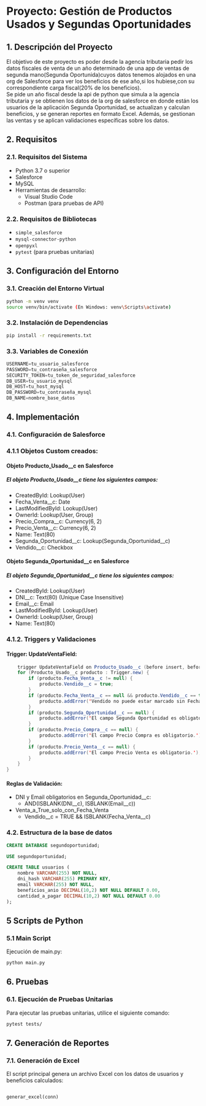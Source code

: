 # **Proyecto: Gestión de Productos Usados y Segundas Oportunidades**

## **1. Descripción del Proyecto**

El objetivo de este proyecto es poder desde la agencia tributaria pedir los datos fiscales de venta de un año determinado de una app de ventas de segunda mano(Segunda Oportunida)cuyos datos tenemos alojados en una org de Salesforce para ver los beneficios de ese año,si los hubiese,con su correspondiente carga fiscal(20% de los beneficios). <br>
Se pide un año fiscal desde la api de python que simula a la agencia tributaria y se obtienen los datos de la org de salesforce en donde están los usuarios de la aplicación Segunda Oportunidad, se actualizan y calculan beneficios, y se generan reportes en formato Excel. Además, se gestionan las ventas y se aplican validaciones específicas sobre los datos.

## **2. Requisitos**

### **2.1. Requisitos del Sistema**

- Python 3.7 o superior
- Salesforce
- MySQL
- Herramientas de desarrollo:
  - Visual Studio Code
  - Postman (para pruebas de API)
  
### **2.2. Requisitos de Bibliotecas**

- `simple_salesforce`
- `mysql-connector-python`
- `openpyxl`
- `pytest` (para pruebas unitarias)

## **3. Configuración del Entorno**

### **3.1. Creación del Entorno Virtual**

```bash
python -m venv venv
source venv/bin/activate (En Windows: venv\Scripts\activate)
```
### **3.2. Instalación de Dependencias**

```bash
pip install -r requirements.txt
```
### **3.3. Variables de Conexión**

```python
USERNAME=tu_usuario_salesforce
PASSWORD=tu_contraseña_salesforce
SECURITY_TOKEN=tu_token_de_seguridad_salesforce
DB_USER=tu_usuario_mysql
DB_HOST=tu_host_mysql
DB_PASSWORD=tu_contraseña_mysql
DB_NAME=nombre_base_datos
```
## **4. Implementación**
### **4.1. Configuración de Salesforce**
### **4.1.1 Objetos Custom creados:**
#### **Objeto Producto_Usado__c en Salesforce**
##### **El objeto Producto_Usado__c tiene los siguientes campos:**
 * CreatedById: Lookup(User)
 * Fecha_Venta__c: Date
 * LastModifiedById: Lookup(User)
 * OwnerId: Lookup(User, Group)
 * Precio_Compra__c: Currency(6, 2)
 * Precio_Venta__c: Currency(6, 2)
 * Name: Text(80)
 * Segunda_Oportunidad__c: Lookup(Segunda_Oportunidad__c)
 * Vendido__c: Checkbox


#### Objeto Segunda_Oportunidad__c en Salesforce
##### El objeto Segunda_Oportunidad__c tiene los siguientes campos:

* CreatedById: Lookup(User)
* DNI__c: Text(80) (Unique Case Insensitive)
* Email__c: Email
* LastModifiedById: Lookup(User)
* OwnerId: Lookup(User, Group)
* Name: Text(80)
### **4.1.2. Triggers y Validaciones**

#### **Trigger: UpdateVentaField:**
```java
    trigger UpdateVentaField on Producto_Usado__c (before insert, before update) {
    for (Producto_Usado__c producto : Trigger.new) {
        if (producto.Fecha_Venta__c != null) {
            producto.Vendido__c = true;
        }
        if (producto.Fecha_Venta__c == null && producto.Vendido__c == true) {
            producto.addError('Vendido no puede estar marcado sin Fecha de Venta.');
        }
        if (producto.Segunda_Oportunidad__c == null) {
            producto.addError('El campo Segunda Oportunidad es obligatorio.');
        }
        if (producto.Precio_Compra__c == null) {
            producto.addError('El campo Precio Compra es obligatorio.');
        }
        if (producto.Precio_Venta__c == null) {
            producto.addError('El campo Precio Venta es obligatorio.');
        }
    }
}
```

#### **Reglas de Validación:**

* DNI y Email obligatorios en Segunda_Oportunidad__c:
  * AND(ISBLANK(DNI__c), ISBLANK(Email__c))
* Venta_a_True_solo_con_Fecha_Venta
  * Vendido__c = TRUE && ISBLANK(Fecha_Venta__c)
  
### **4.2. Estructura de la base de datos**

```sql
CREATE DATABASE segundoportunidad;

USE segundoportunidad;

CREATE TABLE usuarios (
    nombre VARCHAR(255) NOT NULL,
    dni_hash VARCHAR(255) PRIMARY KEY,
    email VARCHAR(255) NOT NULL,
    beneficios_anio DECIMAL(10,2) NOT NULL DEFAULT 0.00,
    cantidad_a_pagar DECIMAL(10,2) NOT NULL DEFAULT 0.00
);
```
## **5 Scripts de Python**
### **5.1 Main Script**

Ejecución de main.py:
```bash
python main.py
```

## **6. Pruebas**
### **6.1. Ejecución de Pruebas Unitarias**

Para ejecutar las pruebas unitarias, utilice el siguiente comando:
```bash
pytest tests/
```

## **7. Generación de Reportes**
### **7.1. Generación de Excel**

El script principal genera un archivo Excel con los datos de usuarios y beneficios calculados:

```python

generar_excel(conn)

```




